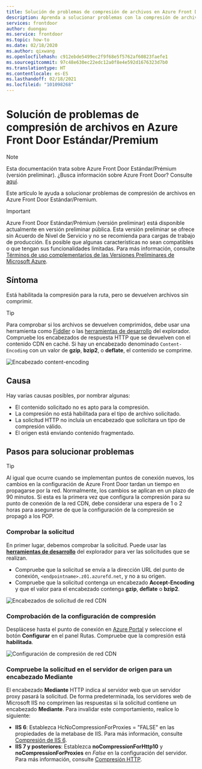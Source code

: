```yaml
---
title: Solución de problemas de compresión de archivos en Azure Front Door Estándar/Premium
description: Aprenda a solucionar problemas con la compresión de archivos en Azure Front Door. En este artículo se tratan varias causas posibles.
services: frontdoor
author: duongau
ms.service: frontdoor
ms.topic: how-to
ms.date: 02/18/2020
ms.author: qixwang
ms.openlocfilehash: c912ebde5499ec2f9f68e5f5762af60823faefe1
ms.sourcegitcommit: 97c48e630ec22edc12a0f8e4e592d1676323d7b0
ms.translationtype: HT
ms.contentlocale: es-ES
ms.lasthandoff: 02/18/2021
ms.locfileid: "101098268"
---
```

# <a name="troubleshooting-azure-front-door-standardpremium-file-compression"></a>Solución de problemas de compresión de archivos en Azure Front Door Estándar/Premium

> [!Note]
> Esta documentación trata sobre Azure Front Door Estándar/Prémium (versión preliminar). ¿Busca información sobre Azure Front Door? Consulte [aquí](../front-door-overview.md).

Este artículo le ayuda a solucionar problemas de compresión de archivos en Azure Front Door Estándar/Premium.

> [!IMPORTANT]
> Azure Front Door Estándar/Prémium (versión preliminar) está disponible actualmente en versión preliminar pública.
> Esta versión preliminar se ofrece sin Acuerdo de Nivel de Servicio y no se recomienda para cargas de trabajo de producción. Es posible que algunas características no sean compatibles o que tengan sus funcionalidades limitadas.
> Para más información, consulte [Términos de uso complementarios de las Versiones Preliminares de Microsoft Azure](https://azure.microsoft.com/support/legal/preview-supplemental-terms/).

## <a name="symptom"></a>Síntoma

Está habilitada la compresión para la ruta, pero se devuelven archivos sin comprimir.

> [!TIP]
> Para comprobar si los archivos se devuelven comprimidos, debe usar una herramienta como [Fiddler](https://www.telerik.com/fiddler) o las [herramientas de desarrollo](https://developer.microsoft.com/microsoft-edge/platform/documentation/f12-devtools-guide/) del explorador.  Compruebe los encabezados de respuesta HTTP que se devuelven con el contenido CDN en caché.  Si hay un encabezado denominado `Content-Encoding` con un valor de **gzip**, **bzip2**, o **deflate**, el contenido se comprime.
> 
> ![Encabezado content-encoding](../media/troubleshoot-compression/content-header.png)
> 

## <a name="cause"></a>Causa

Hay varias causas posibles, por nombrar algunas:

* El contenido solicitado no es apto para la compresión.
* La compresión no está habilitada para el tipo de archivo solicitado.
* La solicitud HTTP no incluía un encabezado que solicitara un tipo de compresión válido.
* El origen está enviando contenido fragmentado.

## <a name="troubleshooting-steps"></a>Pasos para solucionar problemas

> [!TIP]
> Al igual que ocurre cuando se implementan puntos de conexión nuevos, los cambios en la configuración de Azure Front Door tardan un tiempo en propagarse por la red.  Normalmente, los cambios se aplican en un plazo de 90 minutos.  Si esta es la primera vez que configura la compresión para su punto de conexión de la red CDN, debe considerar una espera de 1 o 2 horas para asegurarse de que la configuración de la compresión se propagó a los POP. 
> 

### <a name="verify-the-request"></a>Comprobar la solicitud

En primer lugar, debemos comprobar la solicitud. Puede usar las **[herramientas de desarrollo](https://developer.microsoft.com/microsoft-edge/platform/documentation/f12-devtools-guide/)** del explorador para ver las solicitudes que se realizan.

* Compruebe que la solicitud se envía a la dirección URL del punto de conexión, `<endpointname>.z01.azurefd.net`, y no a su origen.
* Compruebe que la solicitud contenga un encabezado **Accept-Encoding** y que el valor para el encabezado contenga **gzip**, **deflate** o **bzip2**.

![Encabezados de solicitud de red CDN](../media/troubleshoot-compression/request-headers.png)

### <a name="verify-compression-settings"></a>Comprobación de la configuración de compresión

Desplácese hasta el punto de conexión en [Azure Portal](https://portal.azure.com) y seleccione el botón **Configurar** en el panel Rutas. Compruebe que la compresión está **habilitada**.

![Configuración de compresión de red CDN](../media/troubleshoot-compression/compression-settings.png)

### <a name="check-the-request-at-the-origin-server-for-a-via-header"></a>Compruebe la solicitud en el servidor de origen para un encabezado **Mediante**

El encabezado **Mediante** HTTP indica al servidor web que un servidor proxy pasará la solicitud.  De forma predeterminada, los servidores web de Microsoft IIS no comprimen las respuestas si la solicitud contiene un encabezado **Mediante**.  Para invalidar este comportamiento, realice lo siguiente:

* **IIS 6**: Establezca HcNoCompressionForProxies = "FALSE" en las propiedades de la metabase de IIS. Para más información, consulte [Compresión de IIS 6](/previous-versions/iis/6.0-sdk/ms525390(v=vs.90)).
* **IIS 7 y posteriores**: Establezca **noCompressionForHttp10** y **noCompressionForProxies** en *False* en la configuración del servidor. Para más información, consulte [Compresión HTTP](https://www.iis.net/configreference/system.webserver/httpcompression).
